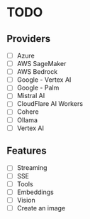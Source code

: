 # TODO

## Providers
- [ ] Azure
- [ ] AWS SageMaker
- [ ] AWS Bedrock
- [ ] Google - Vertex AI
- [ ] Google - Palm
- [ ] Mistral AI
- [ ] CloudFlare AI Workers
- [ ] Cohere
- [ ] Ollama
- [ ] Vertex AI

## Features
- [ ] Streaming
- [ ] SSE
- [ ] Tools
- [ ] Embeddings
- [ ] Vision
- [ ] Create an image